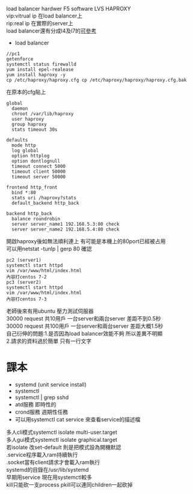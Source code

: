 load balancer hardwer F5 software LVS HAPROXY  
vip:vitrual ip  在load balancer上  
rip:real ip 在實際的server上  
load balancer還有分成l4及l7的[可參考](https://jaminzhang.github.io/lb/L4-L7-Load-Balancer-Difference/)


* load balancer
```
//pc1 
getenforce
systemctl status firewalld
yum install epel-realease
yum install haproxy -y
cp /etc/haproxy/haproxy.cfg cp /etc/haproxy/haproxy/haproxy.cfg.bak 

```
在原本的cfg貼上
```
global
  daemon
  chroot /var/lib/haproxy
  user haproxy
  group haproxy
  stats timeout 30s

defaults
  mode http
  log global
  option httplog
  option dontlognull
  timeout connect 5000
  timeout client 50000
  timeout server 50000

frontend http_front
  bind *:80
  stats uri /haproxy?stats
  default_backend http_back

backend http_back
  balance roundrobin
  server server_name1 192.168.5.3:80 check 
  server server_name2 192.168.5.4:80 check
```
開啟haproxy後如無法順利連上 有可能是本機上的80port已經被占用  
可以用netstat -tunlp | gerp 80 確認  
```
pc2 (server1)
systemctl start httpd
vim /var/www/html/index.html
內容打centos 7-2 
pc3 (server2)
systemctl start httpd
vim /var/www/html/index.html
內容打centos 7-3
```
老師後來有用ubuntu 壓力測試伺服器  
30000 request 共10用戶 一台server和兩台server  差距不到0.5秒  
30000 request 共100用戶 一台server和兩台server 差距大概1.5秒  
自己衍伸的問題:1.是否因為load balancer效能不夠 所以差異不明顯  
2.請求的資料過於簡單 只有一行文字

# 課本
* systemd (unit service install)
* systemctl
* systemctl | grep sshd
* atd服務 即時性的
* crond服務 週期性任務
* 可以用systemctl cat service 來查看service的描述檔

多人cli模式systemctl isolate multi-user.target  
多人gui模式systemctl isolate graphical.target    
若isolate 改set-default 則是把模式設為開機默認  
.service程序載入ram持續執行  
.socket當有client請求才會載入ram執行  
systemd的目錄在/usr/lib/systemd  
早期用service 現在用systemctl較多  
kill只能砍一支process pkill可以連同children一起砍掉  